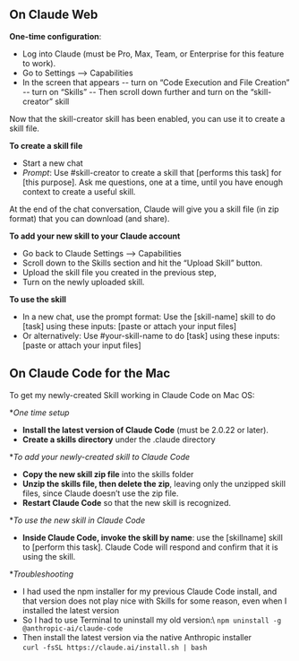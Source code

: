 ## On Claude Web

**One-time configuration**:
- Log into Claude (must be Pro, Max, Team, or Enterprise for this feature to work).
- Go to Settings --> Capabilities
- In the screen that appears
   -- turn on “Code Execution and File Creation”
   -- turn on “Skills”
   -- Then scroll down further and turn on the “skill-creator” skill

Now that the skill-creator skill has been enabled, you can use it to create a skill file.

**To create a skill file**
- Start a new chat
- *Prompt*: Use #skill-creator to create a skill that [performs this task] for [this purpose]. Ask me questions, one at a time, until you have enough context to create a useful skill.

At the end of the chat conversation, Claude will give you a skill file (in zip format) that you can download (and share).

**To add your new skill to your Claude account**
- Go back to Claude Settings --> Capabilities
- Scroll down to the Skills section and hit the “Upload Skill” button.
- Upload the skill file you created in the previous step,
- Turn on the newly uploaded skill.

**To use the skill**
- In a new chat, use the prompt format: Use the [skill-name] skill to do [task] using these inputs: [paste or attach your input files]
- Or alternatively: Use #your-skill-name to do [task] using these inputs: [paste or attach your input files]

## On Claude Code for the Mac

To get my newly-created Skill working in Claude Code on Mac OS:

**One time setup*
- **Install the latest version of Claude Code** (must be 2.0.22 or later).
- **Create a skills directory** under the .claude directory

**To add your newly-created skill to Claude Code*
- **Copy the new skill zip file** into the skills folder
- **Unzip the skills file, then delete the zip**, leaving only the unzipped skill files, since Claude doesn’t use the zip file.
- **Restart Claude Code** so that the new skill is recognized.

**To use the new skill in Claude Code*
- **Inside Claude Code, invoke the skill by name**: use the [skillname] skill to [perform this task]. Claude Code will respond and confirm that it is using the skill.

**Troubleshooting*
- I had used the npm installer for my previous Claude Code install, and that version does not play nice with Skills for some reason, even when I installed the latest version
- So I had to use Terminal to uninstall my old version:\ 
`npm uninstall -g @anthropic-ai/claude-code` 
- Then install the latest version via the native Anthropic installer\
`curl -fsSL https://claude.ai/install.sh | bash`


